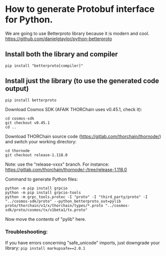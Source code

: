
# How to generate Protobuf interface for Python.
We are going to use Betterproto library because it is modern and cool.
https://github.com/danielgtaylor/python-betterproto

## Install both the library and compiler
`pip install "betterproto[compiler]"`

## Install just the library (to use the generated code output)
`pip install betterproto`

Download Cosmos SDK (AFAIK THORChain uses v0.45.1, check it):
```git clone https://github.com/cosmos/cosmos-sdk.git
cd cosmos-sdk
git checkout v0.45.1
cd ..
```


Download THORChain source code (https://gitlab.com/thorchain/thornode/) and switch your working directory:
```git clone https://gitlab.com/thorchain/thornode.git
cd thornode
git checkout release-1.118.0
```


Note: use the "release-vxxx" branch. For instance: https://gitlab.com/thorchain/thornode/-/tree/release-1.118.0

Command to generate Python files:
```mkdir -p pylib
python -m pip install grpcio
python -m pip install grpcio-tools
python -m grpc_tools.protoc -I "proto" -I "third_party/proto" -I "../cosmos-sdk/proto" --python_betterproto_out=pylib proto/thorchain/v1/x/thorchain/types/*.proto "../cosmos-sdk/proto/cosmos/tx/v1beta1/tx.proto"
```

Now move the contents of "pylib" here.

### Troubleshooting:
If you have errors concerning "safe_unicode" imports, just downgrade your library:
`pip install markupsafe==2.0.1`
